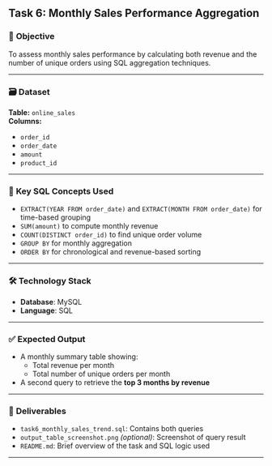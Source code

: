 ## **Task 6: Monthly Sales Performance Aggregation**

### 📌 **Objective**
To assess monthly sales performance by calculating both revenue and the number of unique orders using SQL aggregation techniques.

---

### 🗃 **Dataset**
**Table:** `online_sales`  
**Columns:**  
- `order_id`  
- `order_date`  
- `amount`  
- `product_id`

---

### 🧠 **Key SQL Concepts Used**
- `EXTRACT(YEAR FROM order_date)` and `EXTRACT(MONTH FROM order_date)` for time-based grouping  
- `SUM(amount)` to compute monthly revenue  
- `COUNT(DISTINCT order_id)` to find unique order volume  
- `GROUP BY` for monthly aggregation  
- `ORDER BY` for chronological and revenue-based sorting

---

### 🛠 **Technology Stack**
- **Database**: MySQL  
- **Language**: SQL

---

### ✅ **Expected Output**
- A monthly summary table showing:
  - Total revenue per month
  - Total number of unique orders per month  
- A second query to retrieve the **top 3 months by revenue**

---

### 📁 **Deliverables**
- `task6_monthly_sales_trend.sql`: Contains both queries
- `output_table_screenshot.png` *(optional)*: Screenshot of query result
- `README.md`: Brief overview of the task and SQL logic used

---
